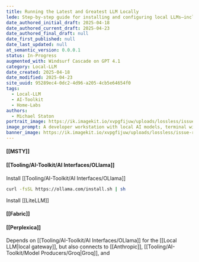 ```yaml
---
title: Running the Latest and Greatest LLM Locally
lede: Step-by-step guide for installing and configuring local LLMs—including Ollama, LiteLLM, Fabric, and Perplexica—for modern AI workflows and toolchains.
date_authored_initial_draft: 2025-04-18
date_authored_current_draft: 2025-04-23
date_authored_final_draft: null
date_first_published: null
date_last_updated: null
at_semantic_version: 0.0.0.1
status: In-Progress
augmented_with: Windsurf Cascade on GPT 4.1
category: Local-LLM
date_created: 2025-04-18
date_modified: 2025-04-23
site_uuid: 95289ec4-0dc2-4d96-a205-4cb5e64654f0
tags:
  - Local-LLM
  - AI-Toolkit
  - Home-Labs
authors:
  - Michael Staton
portrait_image: https://ik.imagekit.io/xvpgfijuw/uploads/lossless/issue-resolutions/2025-05-05_portrait_image_Running-the-latest-and-greatest-LLM-locally_b333d0ad-a426-4126-b4fc-8f910e904ba4_NrzwH0BoE.webp
image_prompt: A developer workstation with local AI models, terminal windows, and icons for Ollama, LiteLLM, Fabric, and Perplexica, all connected in a modern workflow diagram.
banner_image: https://ik.imagekit.io/xvpgfijuw/uploads/lossless/issue-resolutions/2025-05-05_banner_image_Running-the-latest-and-greatest-LLM-locally_fcaf7568-f5f3-4301-af51-034848fbfab1_JneCH1LUv.webp
---
```

#### [[MSTY]]


#### [[Tooling/AI-Toolkit/AI Interfaces/OLlama]]
Install [[Tooling/AI-Toolkit/AI Interfaces/OLlama]]

```bash
curl -fsSL https://ollama.com/install.sh | sh
```

Install [[LiteLLM]]

#### [[Fabric]]

#### [[Perplexica]]
Depends on [[Tooling/AI-Toolkit/AI Interfaces/OLlama]] for the [[Local LLM|local gateway]], but also connects to [[Anthropic]], [[Tooling/AI-Toolkit/Model Producers/Groq|Groq]], and 
